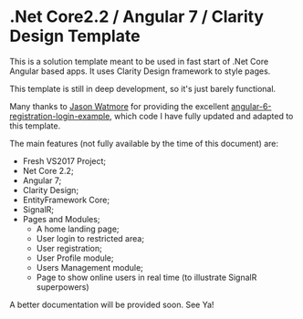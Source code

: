 # .Net Core2.2 / Angular 7 / Clarity Design Template

This is a solution template meant to be used in fast start of .Net Core Angular based apps. 
It uses Clarity Design framework to style pages.

This template is still in deep development, so it's just barely functional.

Many thanks to [Jason Watmore](https://github.com/cornflourblue) for providing the excellent 
[angular-6-registration-login-example](https://github.com/cornflourblue/angular-6-registration-login-example), 
which code I have fully updated and adapted to this template.

The main features (not fully available by the time of this document) are:

- Fresh VS2017 Project;
- Net Core 2.2;
- Angular 7;
- Clarity Design;
- EntityFramework Core;
- SignalR;
- Pages and Modules;
  - A home landing page;
  - User login to restricted area;
  - User registration;
  - User Profile module;
  - Users Management module;
  - Page to show online users in real time (to illustrate SignalR superpowers)

A better documentation will be provided soon. See Ya!
